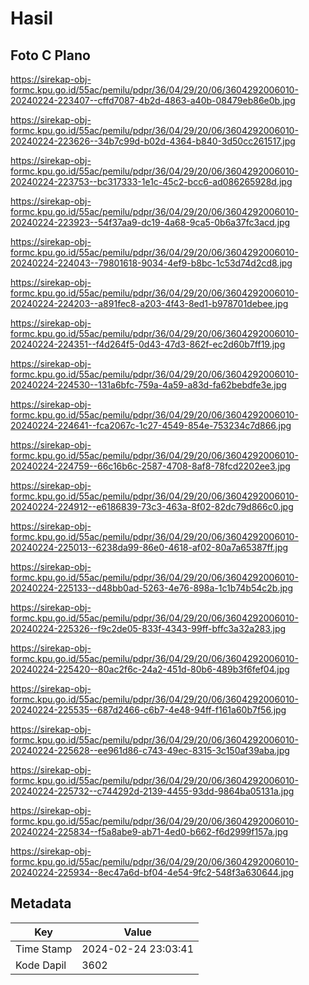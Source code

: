 # Hasil

## Foto C Plano

https://sirekap-obj-formc.kpu.go.id/55ac/pemilu/pdpr/36/04/29/20/06/3604292006010-20240224-223407--cffd7087-4b2d-4863-a40b-08479eb86e0b.jpg

https://sirekap-obj-formc.kpu.go.id/55ac/pemilu/pdpr/36/04/29/20/06/3604292006010-20240224-223626--34b7c99d-b02d-4364-b840-3d50cc261517.jpg

https://sirekap-obj-formc.kpu.go.id/55ac/pemilu/pdpr/36/04/29/20/06/3604292006010-20240224-223753--bc317333-1e1c-45c2-bcc6-ad086265928d.jpg

https://sirekap-obj-formc.kpu.go.id/55ac/pemilu/pdpr/36/04/29/20/06/3604292006010-20240224-223923--54f37aa9-dc19-4a68-9ca5-0b6a37fc3acd.jpg

https://sirekap-obj-formc.kpu.go.id/55ac/pemilu/pdpr/36/04/29/20/06/3604292006010-20240224-224043--79801618-9034-4ef9-b8bc-1c53d74d2cd8.jpg

https://sirekap-obj-formc.kpu.go.id/55ac/pemilu/pdpr/36/04/29/20/06/3604292006010-20240224-224203--a891fec8-a203-4f43-8ed1-b978701debee.jpg

https://sirekap-obj-formc.kpu.go.id/55ac/pemilu/pdpr/36/04/29/20/06/3604292006010-20240224-224351--f4d264f5-0d43-47d3-862f-ec2d60b7ff19.jpg

https://sirekap-obj-formc.kpu.go.id/55ac/pemilu/pdpr/36/04/29/20/06/3604292006010-20240224-224530--131a6bfc-759a-4a59-a83d-fa62bebdfe3e.jpg

https://sirekap-obj-formc.kpu.go.id/55ac/pemilu/pdpr/36/04/29/20/06/3604292006010-20240224-224641--fca2067c-1c27-4549-854e-753234c7d866.jpg

https://sirekap-obj-formc.kpu.go.id/55ac/pemilu/pdpr/36/04/29/20/06/3604292006010-20240224-224759--66c16b6c-2587-4708-8af8-78fcd2202ee3.jpg

https://sirekap-obj-formc.kpu.go.id/55ac/pemilu/pdpr/36/04/29/20/06/3604292006010-20240224-224912--e6186839-73c3-463a-8f02-82dc79d866c0.jpg

https://sirekap-obj-formc.kpu.go.id/55ac/pemilu/pdpr/36/04/29/20/06/3604292006010-20240224-225013--6238da99-86e0-4618-af02-80a7a65387ff.jpg

https://sirekap-obj-formc.kpu.go.id/55ac/pemilu/pdpr/36/04/29/20/06/3604292006010-20240224-225133--d48bb0ad-5263-4e76-898a-1c1b74b54c2b.jpg

https://sirekap-obj-formc.kpu.go.id/55ac/pemilu/pdpr/36/04/29/20/06/3604292006010-20240224-225326--f9c2de05-833f-4343-99ff-bffc3a32a283.jpg

https://sirekap-obj-formc.kpu.go.id/55ac/pemilu/pdpr/36/04/29/20/06/3604292006010-20240224-225420--80ac2f6c-24a2-451d-80b6-489b3f6fef04.jpg

https://sirekap-obj-formc.kpu.go.id/55ac/pemilu/pdpr/36/04/29/20/06/3604292006010-20240224-225535--687d2466-c6b7-4e48-94ff-f161a60b7f56.jpg

https://sirekap-obj-formc.kpu.go.id/55ac/pemilu/pdpr/36/04/29/20/06/3604292006010-20240224-225628--ee961d86-c743-49ec-8315-3c150af39aba.jpg

https://sirekap-obj-formc.kpu.go.id/55ac/pemilu/pdpr/36/04/29/20/06/3604292006010-20240224-225732--c744292d-2139-4455-93dd-9864ba05131a.jpg

https://sirekap-obj-formc.kpu.go.id/55ac/pemilu/pdpr/36/04/29/20/06/3604292006010-20240224-225834--f5a8abe9-ab71-4ed0-b662-f6d2999f157a.jpg

https://sirekap-obj-formc.kpu.go.id/55ac/pemilu/pdpr/36/04/29/20/06/3604292006010-20240224-225934--8ec47a6d-bf04-4e54-9fc2-548f3a630644.jpg


## Metadata

| Key        | Value               |
| ---------- | ------------------- |
| Time Stamp | 2024-02-24 23:03:41 |
| Kode Dapil | 3602                |



